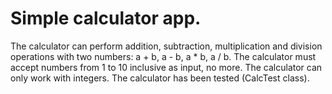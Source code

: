 # Simple calculator app.


The calculator can perform addition, subtraction, multiplication and division operations with two numbers: a + b, a - b, a * b, a / b. 
The calculator must accept numbers from 1 to 10 inclusive as input, no more.
The calculator can only work with integers.
The calculator has been tested (CalcTest class).

